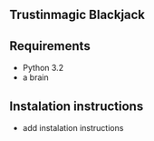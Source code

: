 ## Trustinmagic Blackjack

## Requirements
- Python 3.2
- a brain

## Instalation instructions
- add instalation instructions

